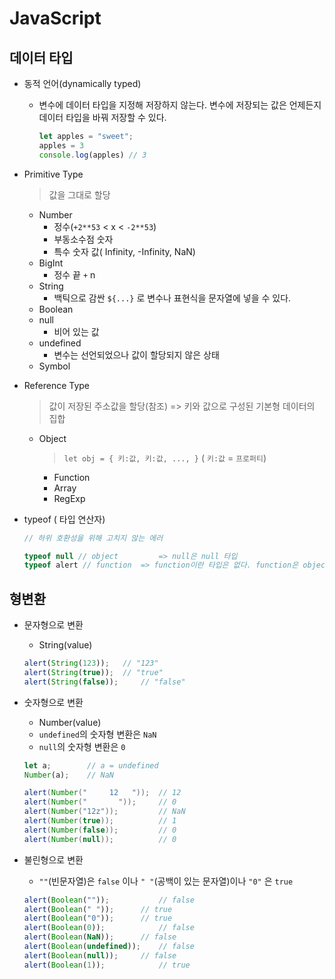 # JavaScript

## 데이터 타입

* 동적 언어(dynamically typed)

  * 변수에 데이터 타입을 지정해 저장하지 않는다. 변수에 저장되는 값은 언제든지 데이터 타입을 바꿔 저장할 수 있다.

    ```javascript
    let apples = "sweet";
    apples = 3
    console.log(apples) // 3
    ```



* Primitive Type 

  >  값을 그대로 할당

  * Number
    * 정수(`+2**53` < x < `-2**53`)
    * 부동소수점 숫자
    * 특수 숫자 값( Infinity, -Infinity, NaN)
  * BigInt
    * 정수 끝 `+` n
  * String
    * 백틱으로 감싼 `${...}` 로 변수나 표현식을 문자열에 넣을 수 있다. 
  * Boolean
  * null
    * 비어 있는 값
  * undefined
    * 변수는 선언되었으나 값이 할당되지 않은 상태
  * Symbol



* Reference Type 

  >  값이 저장된 주소값을 할당(참조) => 키와 값으로 구성된 기본형 데이터의 집합

  * Object

    > `let obj = { 키:값, 키:값, ..., }` ( `키:값` = `프로퍼티`)

    * Function
    * Array
    * RegExp



* typeof  ( 타입 연산자)

  ```javascript
  // 하위 호환성을 위해 고치지 않는 에러
  
  typeof null // object 		=> null은 null 타입
  typeof alert // function	=> function이란 타입은 없다. function은 object이다.
  ```

  

## 형변환

* 문자형으로 변환

  * String(value)

  ```javascript
  alert(String(123)); 	// "123"
  alert(String(true)); 	// "true"
  alert(String(false)); 	// "false"
  ```

  

* 숫자형으로 변환

  * Number(value)
  * `undefined`의 숫자형 변환은 `NaN` 
  * `null`의 숫자형 변환은 `0`

  ```javascript
  let a;		// a = undefined
  Number(a); 	// NaN 
  ```

  ```java
  alert(Number("     12   ")); 	// 12
  alert(Number("       "));		// 0
  alert(Number("12z"));			// NaN
  alert(Number(true));			// 1
  alert(Number(false));			// 0
  alert(Number(null));			// 0
  ```

  

* 불린형으로 변환

  * `""`(빈문자열)은 `false` 이나 `" "`(공백이 있는 문자열)이나 `"0"` 은 `true`

  ```javascript
  alert(Boolean(""));			// false
  alert(Boolean(" "));		// true
  alert(Boolean("0"));		// true
  alert(Boolean(0));			// false
  alert(Boolean(NaN));		// false
  alert(Boolean(undefined));	// false
  alert(Boolean(null));		// false
  alert(Boolean(1));			// true
  ```

  

  